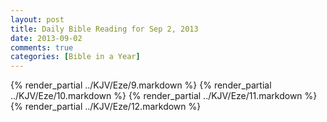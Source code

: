 ```yaml
---
layout: post
title: Daily Bible Reading for Sep 2, 2013
date: 2013-09-02
comments: true
categories: [Bible in a Year]
---
```

{% render_partial ../KJV/Eze/9.markdown %}
{% render_partial ../KJV/Eze/10.markdown %}
{% render_partial ../KJV/Eze/11.markdown %}
{% render_partial ../KJV/Eze/12.markdown %}
